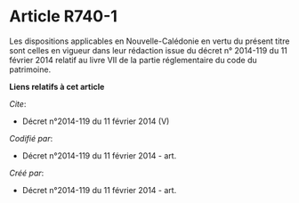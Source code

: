 # Article R740-1

Les dispositions applicables en Nouvelle-Calédonie en vertu du présent titre sont celles en vigueur dans leur rédaction issue
du décret n° 2014-119 du 11 février 2014 relatif au livre VII de la partie réglementaire du code du patrimoine.

**Liens relatifs à cet article**

_Cite_:

  - Décret n°2014-119 du 11 février 2014 (V)

_Codifié par_:

  - Décret n°2014-119 du 11 février 2014 - art.

_Créé par_:

  - Décret n°2014-119 du 11 février 2014 - art.
